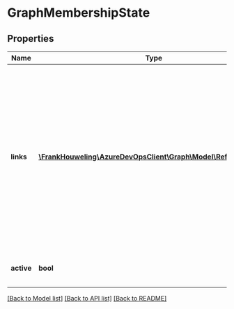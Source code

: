 # GraphMembershipState

## Properties
Name | Type | Description | Notes
------------ | ------------- | ------------- | -------------
**links** | [**\FrankHouweling\AzureDevOpsClient\Graph\Model\ReferenceLinks**](ReferenceLinks.md) | This field contains zero or more interesting links about the graph membership state. These links may be invoked to obtain additional relationships or more detailed information about this graph membership state. | [optional] 
**active** | **bool** | When true, the membership is active | [optional] 

[[Back to Model list]](../README.md#documentation-for-models) [[Back to API list]](../README.md#documentation-for-api-endpoints) [[Back to README]](../README.md)


